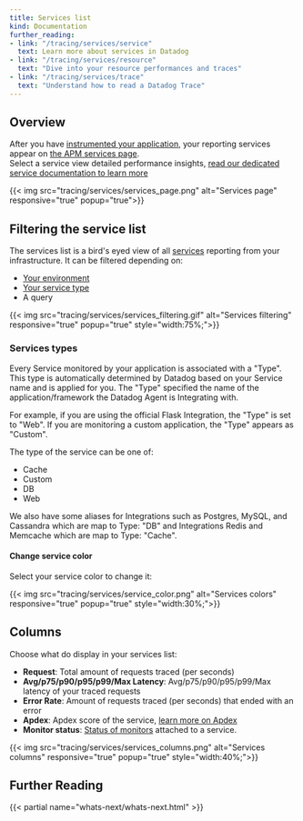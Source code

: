 ```yaml
---
title: Services list
kind: Documentation
further_reading:
- link: "/tracing/services/service"
  text: Learn more about services in Datadog
- link: "/tracing/services/resource"
  text: "Dive into your resource performances and traces"
- link: "/tracing/services/trace"
  text: "Understand how to read a Datadog Trace"
---
```


## Overview

After you have [instrumented your application](/tracing/setup), your reporting services appear on [the APM services page](https://app.datadoghq.com/apm/services).  
Select a service view detailed performance insights, [read our dedicated service documentation to learn more](tracing/services/service)

{{< img src="tracing/services/services_page.png" alt="Services page" responsive="true" popup="true">}}

## Filtering the service list

The services list is a bird's eyed view of all [services](/tracing/services/service) reporting from your infrastructure. It can be filtered depending on:

* [Your environment](/tracing/product_specs/environment)
* [Your service type](#services-types)
* A query

{{< img src="tracing/services/services_filtering.gif" alt="Services filtering" responsive="true" popup="true" style="width:75%;">}}

### Services types

Every Service monitored by your application is associated with a "Type". This type is automatically determined by Datadog based on your Service name and is applied for you. The "Type" specified the name of the application/framework the Datadog Agent is Integrating with.

For example, if you are using the official Flask Integration, the "Type" is set to "Web". If you are monitoring a custom application, the "Type" appears as "Custom".

The type of the service can be one of:

*  Cache
*  Custom
*  DB
*  Web

We also have some aliases for Integrations such as Postgres, MySQL, and Cassandra which are map to Type: "DB" and Integrations Redis and Memcache which are map to Type: "Cache".

#### Change service color

Select your service color to change it:

{{< img src="tracing/services/service_color.png" alt="Services colors" responsive="true" popup="true" style="width:30%;">}}

## Columns

Choose what do display in your services list:

* **Request**: Total amount of requests traced (per seconds)
* **Avg/p75/p90/p95/p99/Max Latency**: Avg/p75/p90/p95/p99/Max latency of your traced requests
* **Error Rate**: Amount of requests traced (per seconds) that ended with an error
* **Apdex**: Apdex score of the service, [learn more on Apdex](/tracing/faq/how-to-configure-an-apdex-for-your-traces-with-datadog-apm)
* **Monitor status**: [Status of monitors](/tracing/services/service/#service-monitor) attached to a service.

{{< img src="tracing/services/services_columns.png" alt="Services columns" responsive="true" popup="true" style="width:40%;">}}

## Further Reading

{{< partial name="whats-next/whats-next.html" >}}